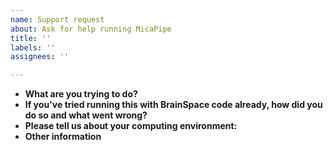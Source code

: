 ```yaml
---
name: Support request
about: Ask for help running MicaPipe
title: ''
labels: ''
assignees: ''

---
```


*  **What are you trying to do?**  
*  **If you've tried running this with BrainSpace code already, how did you do so and what went wrong?**  
*  **Please tell us about your computing environment:**  
*  **Other information**  
